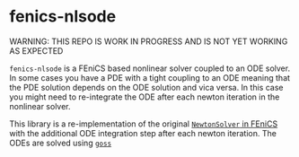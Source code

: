 # fenics-nlsode

WARNING: THIS REPO IS WORK IN PROGRESS AND IS NOT YET WORKING AS EXPECTED

`fenics-nlsode` is a FEniCS based nonlinear solver coupled to an ODE solver. In some cases you have a PDE with a tight coupling to an ODE meaning that the PDE solution depends on the ODE solution and vica versa. In this case you might need to re-integrate the ODE after each newton iteration in the nonlinear solver. 

This library is a re-implementation of the original [`NewtonSolver` in FEniCS](https://bitbucket.org/fenics-project/dolfin/src/master/dolfin/nls/NewtonSolver.cpp) with the additional ODE integration step after each newton iteration. 
The ODEs are solved using [`goss`](https://github.com/ComputationalPhysiology/goss)


